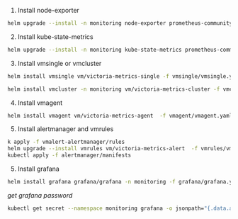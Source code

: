 1. Install node-exporter 

```bash
helm upgrade --install -n monitoring node-exporter prometheus-community/prometheus-node-exporter -f node-exporter/node-exporter.yaml --create-namespace
```

2. Install kube-state-metrics

```bash
helm upgrade --install -n monitoring kube-state-metrics prometheus-community/kube-state-metrics -f kube-state-metrics/kube-state-metrics.yaml --create-namespace
```

3. Install vmsingle or vmcluster

```bash
helm install vmsingle vm/victoria-metrics-single -f vmsingle/vmsingle.yaml -n monitoring --create-namespace
```

```bash
helm install vmcluster -n monitoring vm/victoria-metrics-cluster -f vmcluster/vmcluster.yaml --create-namespace
```
4. Install vmagent

```bash
helm install vmagent vm/victoria-metrics-agent  -f vmagent/vmagent.yaml -n monitoring --create-namespace
```

5. Install alertmanager and vmrules

```bash
k apply -f vmalert-alertmanager/rules
helm upgrade --install vmrules vm/victoria-metrics-alert  -f vmrules/vmrules.yaml  -n monitoring --create-namespace
kubectl apply -f alertmanager/manifests
```

5. Install grafana

```bash
helm install grafana grafana/grafana -n monitoring -f grafana/grafana.yaml --create-namespace
```

*get grafana password*
```bash
kubectl get secret --namespace monitoring grafana -o jsonpath="{.data.admin-password}" | base64 --decode ; echo
```

